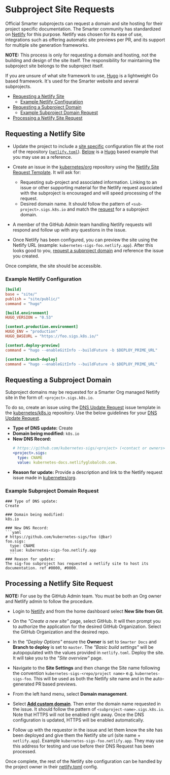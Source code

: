 # Subproject Site Requests

Official Smarter subprojects can request a domain and site hosting for
their project specific documentation. The Smarter community has standardized
on [Netlify] for this purpose. Netlify was chosen for its ease of use,
integrations such as offering automatic site previews per PR, and its support
for multiple site generation frameworks.

**NOTE:** This process is only for requesting a domain and hosting, not the
building and design of the site itself. The responsibility for maintaining the
subproject site belongs to the subproject itself.

If you are unsure of what site framework to use, [Hugo] is a lightweight Go
based framework. It's used for the Smarter website and several subprojects.


- [Requesting a Netlify Site](#requesting-a-netlify-site)
  - [Example Netlify Configuration](#example-netlify-configuration)
- [Requesting a Subproject Domain](#requesting-a-subproject-domain)
  - [Example Subproject Domain Request](#example-subproject-domain-request)
- [Processing a Netlify Site Request](#processing-a-netlify-site-request)


## Requesting a Netlify Site

- Update the project to include a [site specific][site-config] configuration
  file at the root of the repository ([`netlify.toml`][site-config]).
  [Below](#example-netlify-configuration) is a [Hugo] based example that you
  may use as a reference.

- Create an issue in the [kubernetes/org] repository using the
  [Netlify Site Request Template]. It will ask for:
  - Requesting sub-project and associated information. Linking to an issue or
    other supporting material for the Netlify request associated with the
    subproject is encouraged and will speed processing of the request.
  - Desired domain name. It should follow the pattern of
    `<sub-project>.sigs.k8s.io` and match the
    [request](#requesting-a-subproject-domain) for a subproject domain.

- A member of the GitHub Admin team handling Netlify requests will respond and
  follow up with any questions in the issue.

- Once Netlify has been configured, you can preview the site using the Netlify
  URL (example: `kubernetes-sigs-foo.netlify.app`). After this looks good to you,
  [request a subproject domain](#subproject-domain-request) and reference the
  issue you created.

Once complete, the site should be accessible.

### Example Netlify Configuration

```toml
[build]
base = "site/"
publish = "site/public/"
command = "hugo"

[build.environment]
HUGO_VERSION = "0.53"

[context.production.environment]
HUGO_ENV = "production"
HUGO_BASEURL = "https://foo.sigs.k8s.io/"

[context.deploy-preview]
command = "hugo --enableGitInfo --buildFuture -b $DEPLOY_PRIME_URL"

[context.branch-deploy]
command = "hugo --enableGitInfo --buildFuture -b $DEPLOY_PRIME_URL"
  ```

## Requesting a Subproject Domain

Subproject domains may be requested for a Smarter Org managed Netlify site in
the form of: `<project>.sigs.k8s.io`.

To do so, create an issue using the [DNS Update Request] issue template in the
[kubernetes/k8s.io] repository. Use the below guidelines for your
[DNS Update Request].

- **Type of DNS update:** Create
- **Domain being modified:** `k8s.io`
- **New DNS Record:**
  ```yaml
  # https://github.com/kubernetes-sigs/<project> (<contact or owners>)
  <project>.sigs:
    type: CNAME
    value: kubernetes-docs.netlifyglobalcdn.com.
  ```
- **Reason for update:** Provide a description and link to the Netlify request
  issue made in [kubernetes/org].


### Example Subproject Domain Request

````
### Type of DNS update:
Create

### Domain being modified:
k8s.io

### New DNS Record:
```yaml
# https://github.com/kubernetes-sigs/foo (@bar)
foo.sigs:
  type: CNAME
  value: kubernetes-sigs-foo.netlify.app
  ```
### Reason for update:
The sig-foo subproject has requested a netlify site to host its documentation. ref #0000, #0000.
````


## Processing a Netlify Site Request

**NOTE:** For use by the GitHub Admin team. You must be both an Org owner and
Netlify admin to follow the procedure.

- Login to [Netlify] and from the home dashboard select **New Site from Git**.

- On the _"Create a new site"_ page, select GitHub. It will then prompt you to
  authorize the application for the desired GitHub Organization. Select the
  GitHub Organization and the desired repo.

- In the _"Deploy Options"_ ensure the **Owner** is set to `Smarter Docs` and
  **Branch to deploy** is set to `master`. The _"Basic build settings"_ will be
  autopopulated with the values provided in `netlify.toml`. Deploy the site.
  It will take you to the _"Site overview"_ page.

- Navigate to the **Site Settings** and then change the Site name following the
  convention `kubernetes-sigs-<repo/project name>` e.g. `kubernetes-sigs-foo`.
  This will be used as both the Netlify site name and in the auto-generated PR
  based previews.

- From the left hand menu, select **Domain management**.

- Select **[Add custom domain]**. Then enter the domain name requested in the
  issue. It should follow the pattern of `<subproject-name>.sigs.k8s.io`.
  Note that HTTPS will not be enabled right away. Once the DNS configuration is
  updated, HTTPS will be enabled automatically.

- Follow up with the requestor in the issue and let them know the site has been
  deployed and give them the Netlify site url (site name + `netlify.app`).
  Example `kubernetes-sigs-foo.netlify.app`. They may use this address for
  testing and use before their DNS Request has been processed.

Once complete, the rest of the Netlify site configuration can be handled by the
project owner in their [netlify.toml][site-config] config.


[netlify]: https://www.netlify.com/
[kubernetes website]: https://git.k8s.io/website
[hugo]: https://gohugo.io
[dns update request]: https://github.com/kubernetes/k8s.io/issues/new/choose
[kubernetes/org]: https://git.k8s.io/org
[kubernetes/k8s.io]: https://git.k8s.io/k8s.io
[netlify site request template]: https://github.com/kubernetes/org/issues/new/choose
[dns zone config]: https://git.k8s.io/k8s.io/dns/zone-configs/k8s.io.yaml
[site-config]: https://www.netlify.com/docs/netlify-toml-reference/
[add custom domain]: https://www.netlify.com/docs/custom-domains/
